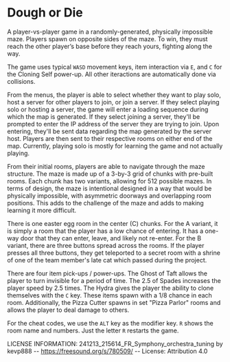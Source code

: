 # Dough or Die

A player-vs-player game in a randomly-generated, physically impossible maze.
Players spawn on opposite sides of the maze.
To win, they must reach the other player’s base before they reach yours, fighting along the way.

The game uses typical `WASD` movement keys, item interaction via `E`, and `C` for the Cloning Self power-up.
All other iteractions are automatically done via collisions.

From the menus, the player is able to select whether they want to play solo, host a server for other players to join, or join a server.
If they select playing solo or hosting a server, the game will enter a loading sequence during which the map is generated.
If they select joining a server, they'll be prompted to enter the IP address of the server they are trying to join.
Upon entering, they'll be sent data regarding the map generated by the server host.
Players are then sent to their respective rooms on either end of the map.
Currently, playing solo is mostly for learning the game and not actually playing.

From their initial rooms, players are able to navigate through the maze structure.
The maze is made up of a 3-by-3 grid of chunks with pre-built rooms.
Each chunk has two variants, allowing for 512 possible mazes.
In terms of design, the maze is intentional designed in a way that would be physically impossible, with asymmetric doorways and overlapping room positions.
This adds to the challenge of the maze and adds to making learning it more difficult.

There is one easter egg room in the center (C) chunks.
For the A variant, it is simply a room that the player has a low chance of entering.
It has a one-way door that they can enter, leave, and likely not re-enter.
For the B variant, there are three buttons spread across the rooms.
If the player presses all three buttons, they get teleported to a secret room with a shrine of one of the team member's late cat which passed during the project.

There are four item pick-ups / power-ups.
The Ghost of Taft allows the player to turn invisible for a period of time.
The 2.5 of Spades increases the player speed by 2.5 times.
The Hydra gives the player the ability to clone themselves with the `C` key.
These items spawn with a 1/8 chance in each room.
Additionally, the Pizza Cutter spawns in set "Pizza Parlor" rooms and allows the player to deal damage to others.

For the cheat codes, we use the `ALT` key as the modifier key.
`R` shows the room name and numbers.
Just the letter `R` restarts the game.


LICENSE INFORMATION: 
241213_215614_FR_Symphony_orchestra_tuning by kevp888 -- https://freesound.org/s/780509/ -- License: Attribution 4.0
